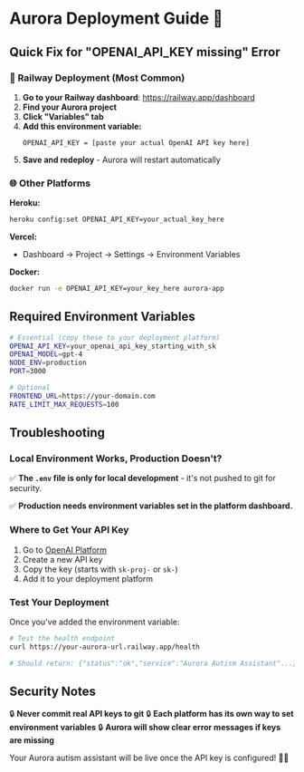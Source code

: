 # Aurora Deployment Guide 🚀

## Quick Fix for "OPENAI_API_KEY missing" Error

### **🚄 Railway Deployment (Most Common)**

1. **Go to your Railway dashboard**: https://railway.app/dashboard
2. **Find your Aurora project** 
3. **Click "Variables" tab**
4. **Add this environment variable:**
   ```
   OPENAI_API_KEY = [paste your actual OpenAI API key here]
   ```
5. **Save and redeploy** - Aurora will restart automatically

### **🌐 Other Platforms**

**Heroku:**
```bash
heroku config:set OPENAI_API_KEY=your_actual_key_here
```

**Vercel:**
- Dashboard → Project → Settings → Environment Variables

**Docker:**
```bash
docker run -e OPENAI_API_KEY=your_key_here aurora-app
```

## Required Environment Variables

```bash
# Essential (copy these to your deployment platform)
OPENAI_API_KEY=your_openai_api_key_starting_with_sk
OPENAI_MODEL=gpt-4
NODE_ENV=production
PORT=3000

# Optional
FRONTEND_URL=https://your-domain.com
RATE_LIMIT_MAX_REQUESTS=100
```

## Troubleshooting

### **Local Environment Works, Production Doesn't?**

✅ **The `.env` file is only for local development** - it's not pushed to git for security.

✅ **Production needs environment variables set in the platform dashboard.**

### **Where to Get Your API Key**

1. Go to [OpenAI Platform](https://platform.openai.com/api-keys)
2. Create a new API key
3. Copy the key (starts with `sk-proj-` or `sk-`)
4. Add it to your deployment platform

### **Test Your Deployment**

Once you've added the environment variable:

```bash
# Test the health endpoint
curl https://your-aurora-url.railway.app/health

# Should return: {"status":"ok","service":"Aurora Autism Assistant"...}
```

## Security Notes

🔒 **Never commit real API keys to git**
🔒 **Each platform has its own way to set environment variables**
🔒 **Aurora will show clear error messages if keys are missing**

Your Aurora autism assistant will be live once the API key is configured! 🧩✨